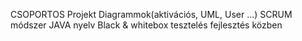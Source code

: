 CSOPORTOS Projekt
Diagrammok(aktivációs, UML, User ...)
SCRUM módszer
JAVA nyelv
Black & whitebox tesztelés fejlesztés közben
